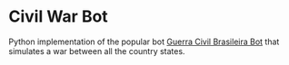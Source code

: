 # Civil War Bot

Python implementation of the popular bot [Guerra Civil Brasileira Bot](https://www.facebook.com/GCBrasileiraBot/) that simulates a war between all the country states.

